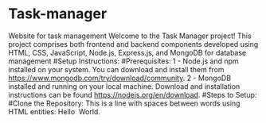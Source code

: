 # Task-manager
Website for task management
Welcome to the Task Manager project! This project comprises both frontend and backend components developed using HTML, CSS, JavaScript, Node.js, Express.js, and MongoDB for database management
#Setup Instructions:
#Prerequisites:
1 - Node.js and npm installed on your system. You can download and install them from https://www.mongodb.com/try/download/community.
2 - MongoDB installed and running on your local machine. Download and installation instructions can be found https://nodejs.org/en/download.
#Steps to Setup:
#Clone the Repository:
This is a line with spaces between words using HTML entities: Hello&nbsp;&nbsp;World.

